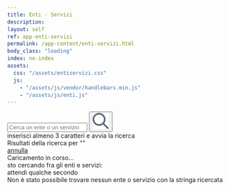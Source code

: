 ```yaml
---
title: Enti - Servizi
description:
layout: self
ref: app-enti-servizi
permalink: /app-content/enti-servizi.html
body_class: "loading"
index: no-index
assets:
  css: "/assets/entiservizi.css"
  js:
    - "/assets/js/vendor/handlebars.min.js"
    - "/assets/js/enti.js"
---
```


<form id="entiservizi__search">
  <div class="entiservizi__search__inner">
    <input pattern="^([a-zA-ZÀ-ú]+\s)*[a-zA-ZÀ-ú]+$" type="text" id="entiservizi__searchstring" placeholder="Cerca un ente o un servizio" maxlength="30" minlength="3">
    <button type="submit" id="entiservizi__submit"><img  src="/assets/img/icon-search.svg" alt="Cerca" ></button>
  </div>
  <div class="entiservizi__search__tip">inserisci almeno 3 caratteri e avvia la ricerca</div>
  <div class="entiservizi__search__done"><div>Risultati della ricerca per "<span id="entiservizi__searched"></span>"</div><a href="#" title="Annulla" id="entiservizi__searchreset">annulla</a></div>
</form>
<div id="loading">
<span>Caricamento in corso...</span>
</div>

<script id="entiservizi-template" type="text/x-handlebars-template">
    <h2 class="entiservizi__title"><div class="entiservizi__logo"></div>{% raw %}{{o}}{% endraw %}</h2>
    <div class="entiservizi__services">
      <ul class="entiservizi__serv__list">
        {% raw %}
        {{#each s}}
          {{#each this}}
          <li>
            <div class="entiservizi__serv__title" data-load-service="{{@key}}" onClick="loadService(this)">{{this}}
            <img class="entiservizi__icon" src="/assets/img/icon-right.svg" alt="Espandi" >
            </div>
          </li>
          {{/each}}
        {{/each}}
        {% endraw %}
      </ul>
    </div>
</script>
<div class="entiservizi__searching">
  <div>sto cercando fra gli enti e servizi:
  <br>attendi qualche secondo
  </div>
</div>
<div class="entiservizi__noresults">
  <div>Non &egrave; stato possibile trovare nessun ente o servizio con la stringa ricercata
  </div>
</div>
<div class="entiservizi__list">
</div>
